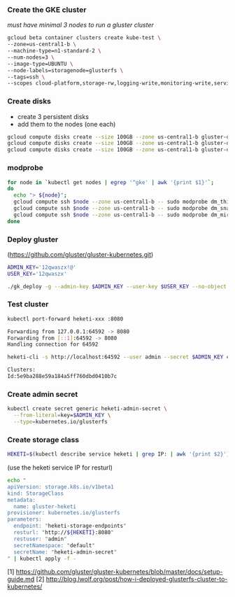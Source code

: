 ### Create the GKE cluster

_must have minimal 3 nodes to run a gluster cluster_

```sh
gcloud beta container clusters create kube-test \
--zone=us-central1-b \
--machine-type=n1-standard-2 \
--num-nodes=3 \
--image-type=UBUNTU \
--node-labels=storagenode=glusterfs \
--tags=ssh \
--scopes cloud-platform,storage-rw,logging-write,monitoring-write,service-control,service-management
```

### Create disks

- create 3 persistent disks
- add them to the nodes (one each)

```sh
gcloud compute disks create --size 100GB --zone us-central1-b gluster-data-1
gcloud compute disks create --size 100GB --zone us-central1-b gluster-data-2
gcloud compute disks create --size 100GB --zone us-central1-b gluster-data-3
```

### modprobe

```sh
for node in `kubectl get nodes | egrep '^gke' | awk '{print $1}'`;
do
  echo "> ${node}";
  gcloud compute ssh $node --zone us-central1-b -- sudo modprobe dm_thin_pool;
  gcloud compute ssh $node --zone us-central1-b -- sudo modprobe dm_snapshot;
  gcloud compute ssh $node --zone us-central1-b -- sudo modprobe dm_mirror;
done
```

### Deploy gluster

(https://github.com/gluster/gluster-kubernetes.git)

```sh
ADMIN_KEY='12qwaszx!@'
USER_KEY='12qwaszx'

./gk_deploy -g --admin-key $ADMIN_KEY --user-key $USER_KEY --no-object
```

### Test cluster
```sh
kubectl port-forward heketi-xxx :8080
```
```sh
Forwarding from 127.0.0.1:64592 -> 8080
Forwarding from [::1]:64592 -> 8080
Handling connection for 64592
```
```sh
heketi-cli -s http://localhost:64592 --user admin --secret $ADMIN_KEY cluster list
```
```sh
Clusters:
Id:5e9ba288e59a184a5ff760dbd0410b7c
```

### Create admin secret
```sh
kubectl create secret generic heketi-admin-secret \
  --from-literal=key=$ADMIN_KEY \
  --type=kubernetes.io/glusterfs
```

### Create storage class

```sh
HEKETI=$(kubectl describe service heketi | grep IP: | awk '{print $2}')
```
(use the heketi service IP for resturl)

```sh
echo "
apiVersion: storage.k8s.io/v1beta1
kind: StorageClass
metadata:
  name: gluster-heketi
provisioner: kubernetes.io/glusterfs
parameters:
  endpoint: "heketi-storage-endpoints"
  resturl: "http://${HEKETI}:8080"
  restuser: "admin"
  secretNamespace: "default"
  secretName: "heketi-admin-secret"
" | kubectl apply -f -
```

[1] https://github.com/gluster/gluster-kubernetes/blob/master/docs/setup-guide.md
[2] http://blog.lwolf.org/post/how-i-deployed-glusterfs-cluster-to-kubernetes/
